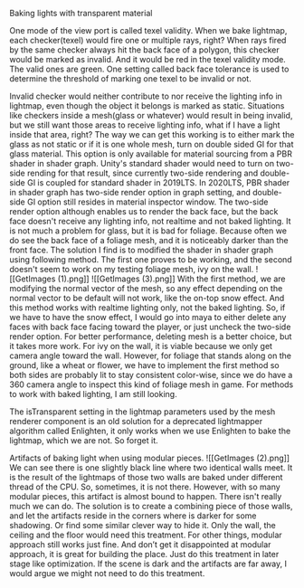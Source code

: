 Baking lights with transparent material 

One mode of the view port is called texel validity. When we bake lightmap, each checker(texel) would fire one or multiple rays, right? When rays fired by the same checker always hit the back face of a polygon, this checker would be marked as invalid. And it would be red in the texel validity mode. The valid ones are green. One setting called back face tolerance is used to determine the threshold of marking one texel to be invalid or not. 

Invalid checker would neither contribute to nor receive the lighting info in lightmap, even though the object it belongs is marked as static. Situations like checkers inside a mesh(glass or whatever) would result in being invalid, but we still want those areas to receive lighting info, what if I have a light inside that area, right? The way we can get this working is to either mark the glass as not static or if it is one whole mesh, turn on double sided GI for that glass material. This option is only available for material sourcing from a PBR shader in shader graph. Unity's standard shader would need to turn on two-side rending for that result, since currently two-side rendering and double-side GI is coupled for standard shader in 2019LTS. In 2020LTS, PBR shader in shader graph has two-side render option in graph setting, and double-side GI option still resides in material inspector window. The two-side render option although enables us to render the back face, but the back face doesn't receive any lighting info, not realtime and not baked lighting. It is not much a problem for glass, but it is bad for foliage. Because often we do see the back face of a foliage mesh, and it is noticeably darker than the front face. The solution I find is to modified the shader in shader graph using following method. The first one proves to be working, and the second doesn't seem to work on my testing foliage mesh, ivy on the wall.
![[GetImages (1).png]]
![[GetImages (3).png]]
With the first method, we are modifying the normal vector of the mesh, so any effect depending on the normal vector to be default will not work, like the on-top snow effect. And this method works with realtime lighting only, not the baked lighting. So, if we have to have the snow effect, I would go into maya to either delete any faces with back face facing toward the player, or just uncheck the two-side render option. For better performance, deleting mesh is a better choice, but it takes more work. For ivy on the wall, it is viable because we only get camera angle toward the wall. However, for foliage that stands along on the ground, like a wheat or flower, we have to implement the first method so both sides are probably lit to stay consistent color-wise, since we do have a 360 camera angle to inspect this kind of foliage mesh in game. For methods to work with baked lighting, I am still looking. 

The isTransparent setting in the lightmap parameters used by the mesh renderer component is an old solution for a deprecated lightmapper algorithm called Enlighten, it only works when we use Enlighten to bake the lightmap, which we are not. So forget it.

Artifacts of baking light when using modular pieces.
![[GetImages (2).png]]
We can see there is one slightly black line where two identical walls meet. It is the result of the lightmaps of those two walls are baked under different thread of the CPU. So, sometimes, it is not there. However, with so many modular pieces, this artifact is almost bound to happen. There isn't really much we can do. The solution is to create a combining piece of those walls, and let the artifacts reside in the corners where is darker for some shadowing. Or find some similar clever way to hide it. Only the wall, the ceiling and the floor would need this treatment. For other things, modular approach still works just fine. And don’t get it disappointed at modular approach, it is great for building the place. Just do this treatment in later stage like optimization. If the scene is dark and the artifacts are far away, I would argue we might not need to do this treatment.